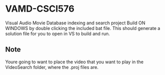 # VAMD-CSCI576
Visual Audio Movie Database indexing and search project
Build ON WINDOWS by double clicking the included bat file. This should generate a solution file for you to open in VS to build and run.
## Note 
Youre going to want to place the video that you want to play in the VideoSearch folder, where the .proj files are.
